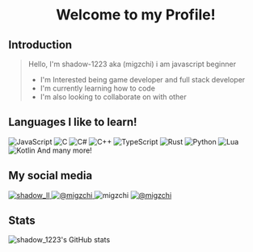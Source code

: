 <h1 align="center">Welcome to my Profile!</h1>

## Introduction

> Hello, I'm shadow-1223 aka (migzchi) i am javascript beginner
> - I'm Interested being game developer and full stack developer
> - I'm currently learning how to code
> - I'm also looking to collaborate on with other

## Languages I like to learn!
![JavaScript](https://img.shields.io/badge/javascript-%23323330.svg?style=for-the-badge&logo=javascript&logoColor=%23F7DF1E)
![C](https://img.shields.io/badge/c-%2300599C.svg?style=for-the-badge&logo=c&logoColor=white)
![C#](https://img.shields.io/badge/c%23-%23239120.svg?style=for-the-badge&logo=c-sharp&logoColor=white)
![C++](https://img.shields.io/badge/c++-%2300599C.svg?style=for-the-badge&logo=c%2B%2B&logoColor=white)
![TypeScript](https://img.shields.io/badge/typescript-%23007ACC.svg?style=for-the-badge&logo=typescript&logoColor=white)
![Rust](https://img.shields.io/badge/rust-%23000000.svg?style=for-the-badge&logo=rust&logoColor=white)
![Python](https://img.shields.io/badge/python-3670A0?style=for-the-badge&logo=python&logoColor=ffdd54)
![Lua](https://img.shields.io/badge/lua-%232C2D72.svg?style=for-the-badge&logo=lua&logoColor=white)
![Kotlin](https://img.shields.io/badge/kotlin-%237F52FF.svg?style=for-the-badge&logo=kotlin&logoColor=white)
And many more!

## My social media
<a href="https://www.reddit.com/user/shadow_ll/" target="_blank">
    <img alt="shadow_ll" src="https://img.shields.io/badge/My reddit Profile-%23FF4500.svg?style=for-the-badge&logo=reddit&logoColor=white"></img>
</a>
<a href="https://twitter.com/migzchi" target="_blank">
    <img alt="@migzchi" src="https://img.shields.io/badge/Follow me on twitter-%23FFFFFF.svg?style=for-the-badge&logo=twitter&logoColor=blue"></img>
</a> 
<img alt="migzchi" src="https://img.shields.io/badge/My discord Profile-%2323272A.svg?style=for-the-badge&logo=discord&logoColor=white"></img>
<a href="https://www.instagram.com/shadow_lllllll/" target="_blank">
    <img alt="@migzchi" src="https://img.shields.io/badge/Follow me on instagram-%238a3ab9.svg?style=for-the-badge&logo=instagram&logoColor=white"></img>
</a>

## Stats
![shadow_1223's GitHub stats](https://github-readme-stats.vercel.app/api?username=shadow-1223&theme=codeSTACKr&show_icons=true)

